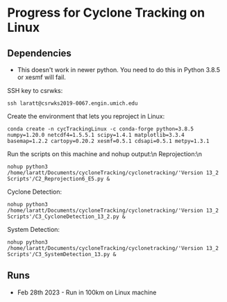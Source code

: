 # Progress for Cyclone Tracking on Linux
## Dependencies
* This doesn't work in newer python. You need to do this in Python 3.8.5 or xesmf will fail.

SSH key to csrwks:
```
ssh laratt@csrwks2019-0067.engin.umich.edu
```

Create the environment that lets you reproject in Linux:
```
conda create -n cycTrackingLinux -c conda-forge python=3.8.5 numpy=1.20.0 netcdf4=1.5.5.1 scipy=1.4.1 matplotlib=3.3.4 basemap=1.2.2 cartopy=0.20.2 xesmf=0.5.1 cdsapi=0.5.1 metpy=1.3.1
```

Run the scripts on this machine and nohup output:\n
Reprojection:\n
```
nohup python3 /home/laratt/Documents/cycloneTracking/cyclonetracking/'Version 13_2 Scripts'/C2_Reprojection6_E5.py &
```
Cyclone Detection:
```
nohup python3 /home/laratt/Documents/cycloneTracking/cyclonetracking/'Version 13_2 Scripts'/C3_CycloneDetection_13_2.py &
```
System Detection:
```
nohup python3 /home/laratt/Documents/cycloneTracking/cyclonetracking/'Version 13_2 Scripts'/C3_SystemDetection_13.py &
```

## Runs
* Feb 28th 2023 - Run in 100km on Linux machine
